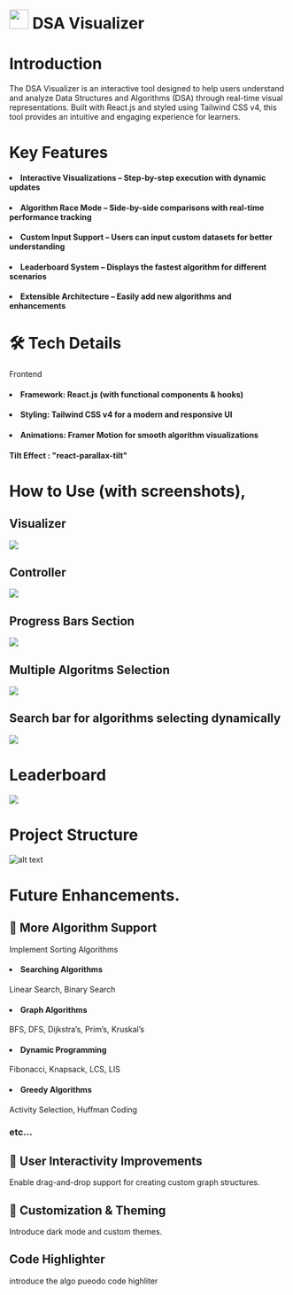 # <img src="src/assets/icon.png" width="35" height="35"> DSA Visualizer

# Introduction
The DSA Visualizer is an interactive tool designed to help users understand and analyze Data Structures and Algorithms (DSA) through real-time visual representations. Built with React.js and styled using Tailwind CSS v4, this tool provides an intuitive and engaging experience for learners.

# Key Features

#### <li> Interactive Visualizations – Step-by-step execution with dynamic updates
#### <li> Algorithm Race Mode – Side-by-side comparisons with real-time performance tracking
#### <li> Custom Input Support – Users can input custom datasets for better understanding
#### <li> Leaderboard System – Displays the fastest algorithm for different scenarios
#### <li> Extensible Architecture – Easily add new algorithms and enhancements

# 🛠️ Tech Details
Frontend
#### <li> Framework: React.js (with functional components & hooks)
#### <li> Styling: Tailwind CSS v4 for a modern and responsive UI
#### <li> Animations: Framer Motion for smooth algorithm visualizations
#### Tilt Effect : "react-parallax-tilt"

# How to Use (with screenshots),
## Visualizer
<img src="public/Screenshot 2025-03-09 220222.png">

## Controller
<img src="public/image.png">

## Progress Bars Section
<img src="public/image-1.png">

## Multiple Algoritms Selection
<img src="public/image-2.png">

## Search bar for algorithms selecting dynamically
<img src="public/image-3.png">

# Leaderboard
<img src="public/image-4.png">

# Project Structure
![alt text](<Screenshot 2025-03-09 235132.png>)

# Future Enhancements.
## 🔹 More Algorithm Support
Implement Sorting Algorithms


#### <li> Searching Algorithms
 Linear Search, Binary Search
#### <li> Graph Algorithms
BFS, DFS, Dijkstra’s, Prim’s, Kruskal’s
#### <li> Dynamic Programming
Fibonacci, Knapsack, LCS, LIS 
#### <li> Greedy Algorithms
Activity Selection, Huffman Coding
### etc...


## 🔹 User Interactivity Improvements
Enable drag-and-drop support for creating custom graph structures.

## 🔹 Customization & Theming
Introduce dark mode and custom themes.

## Code Highlighter
introduce the algo pueodo code highliter 
